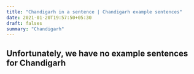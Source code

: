```yaml
---
title: "Chandigarh in a sentence | Chandigarh example sentences"
date: 2021-01-20T19:57:50+05:30
draft: falses
summary: "Chandigarh"
---
```

## Unfortunately, we have no example sentences for Chandigarh                 
